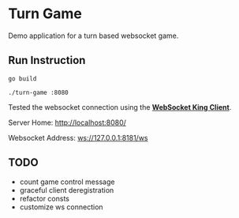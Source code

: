 # Turn Game

Demo application for a turn based websocket game.

## Run Instruction

```
go build

./turn-game :8080
```

Tested the websocket connection using the [**WebSocket King Client**](https://chrome.google.com/webstore/detail/websocket-king-client/cbcbkhdmedgianpaifchdaddpnmgnknn?hl=en).

Server Home: <http://localhost:8080/>

Websocket Address: <ws://127.0.0.1:8181/ws>


## TODO

- count game control message
- graceful client deregistration
- refactor consts
- customize ws connection